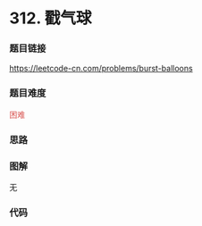 # 312. 戳气球

### 题目链接

https://leetcode-cn.com/problems/burst-balloons

### 题目难度

<font color=#D9534F>困难</font>

### 思路



### 图解

无

### 代码

```python
```